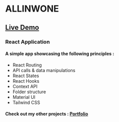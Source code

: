 # ALLINWONE

## [Live Demo](https://allinwone.netlify.app)

### React Application

#### A simple app showcasing the following principles :

- React Routing
- API calls & data manipulations
- React States
- React Hooks
- Context API
- Folder structure
- Material UI
- Tailwind CSS

#### Check out my other projects : [Portfolio](https://julienbenat.netlify.app/)
